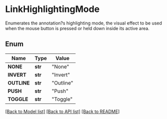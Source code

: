 # LinkHighlightingMode
Enumerates the annotation?s highlighting mode, the visual effect to be used when the mouse button is pressed or held down inside its active area.

## Enum
Name | Type | Value
------------ | ------------- | -------------
**NONE** | **str** | "None"
**INVERT** | **str** | "Invert"
**OUTLINE** | **str** | "Outline"
**PUSH** | **str** | "Push"
**TOGGLE** | **str** | "Toggle"


[[Back to Model list]](../README.md#documentation-for-models) [[Back to API list]](../README.md#documentation-for-api-endpoints) [[Back to README]](../README.md)


